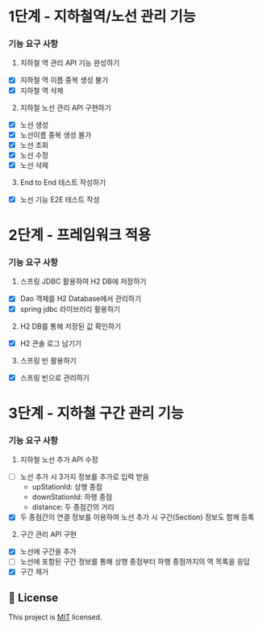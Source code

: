 
# 1단계 - 지하철역/노선 관리 기능
### 기능 요구 사항
1. 지하철 역 관리 API 기능 완성하기
- [x] 지하철 역 이름 중복 생성 불가
- [x] 지하철 역 삭제
2. 지하철 노선 관리 API 구현하기
- [x] 노선 생성
- [x] 노선이름 중복 생성 불가
- [x] 노선 조회
- [x] 노선 수정
- [x] 노선 삭제
3. End to End 테스트 작성하기
- [x] 노선 기능 E2E 테스트 작성

# 2단계 - 프레임워크 적용
### 기능 요구 사항
1. 스프링 JDBC 활용하여 H2 DB에 저장하기
- [x] Dao 객체를 H2 Database에서 관리하기
- [x] spring jdbc 라이브러리 활용하기
2. H2 DB를 통해 저장된 값 확인하기
- [x] H2 콘솔 로그 남기기
3. 스프링 빈 활용하기
- [x] 스프링 빈으로 관리하기

# 3단계 - 지하철 구간 관리 기능
### 기능 요구 사항
1. 지하철 노선 추가 API 수정
- [ ] 노선 추가 시 3가지 정보를 추가로 입력 받음
  - upStationId: 상행 종점
  - downStationId: 하행 종점
  - distance: 두 종점간의 거리
- [x] 두 종점간의 연결 정보를 이용하여 노선 추가 시 구간(Section) 정보도 함께 등록
2. 구간 관리 API 구현
- [x] 노선에 구간을 추가
- [ ] 노선에 포함된 구간 정보를 통해 상행 종점부터 하행 종점까지의 역 목록을 응답
- [x] 구간 제거

## 📝 License

This project is [MIT](https://github.com/woowacourse/atdd-subway-map/blob/master/LICENSE) licensed.
